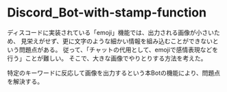# Discord_Bot-with-stamp-function

ディスコードに実装されている「emoji」機能では、出力される画像が小さいため、
見栄えがせず、更に文字のような細かい情報を組み込むことができないという問題点がある。
従って、「チャットの代用として、emojiで感情表現などを行う」ことが難しい。
そこで、大きな画像でやりとりする方法を考えた。

特定のキーワードに反応して画像を出力するという本Botの機能により、問題点を解決する。
